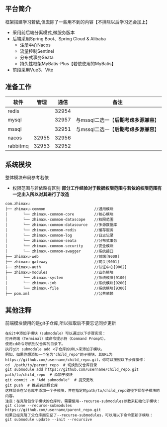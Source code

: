 ## 平台简介
框架搭建学习若依,但去除了一些用不到的内容【不排除以后学习还会加上】
* 采用前后端分离模式,微服务版本
* 后端采用Spring Boot、Spring Cloud & Alibaba
  * 注册中心Nacos
  * 流量控制Sentinel
  * 分布式事务Seata
  * 持久性框架MyBatis-Plus【若依使用的MyBatis】
* 前段采用Vue3、Vite

## 准备工作

| 软件       | 管理    | 通信    | 备注                      |
|----------|-------|-------|-------------------------|
| redis    |       | 32954 |                         |
| mysql    |       | 32957 | 与mssql二选一【__后期考虑多源兼容__】 |
| mssql    |       | 32951 | 与mssql二选一【__后期考虑多源兼容__】 |
| nacos    | 32955 | 32956 |                         |
| rabbitmq | 32953 | 32952 |                         |
 

## 系统模块
整体模块布局参考若依
* 权限范围与若依略有区别 __部分工作经验对于数据权限范围与若依的权限范围有一定出入所以对其进行了改造__
~~~
com.zhimaxu
├── zhimaxu-common                      //通用模块
│       └── zhimaxu-common-core         //核心模块
│       └── zhimaxu-common-datascope    //权限范围
│       └── zhimaxu-common-datasource   //多源数据库
│       └── zhimaxu-common-redis        //缓存服务
│       └── zhimaxu-common-log          //日志记录
│       └── zhimaxu-common-seata        //分布式事务
│       └── zhimaxu-common-security     //安全模块
│       └── zhimaxu-common-swagger      //系统接口
├── zhimaxu-web                         //前端[9000]
├── zhimaxu-gateway                     //网关[9001]
├── zhimaxu-auth                        //认证中心[9002]
├── zhimaxu-modules                     //业务模块
│       └── zhimaxu-system              //系统模块[9100]
│       └── zhimaxu-job                 //系统模块[9200]
│       └── zhimaxu-file                //系统模块[9300]
├── pom.xml                             //公共依赖
~~~

## 其他注释
前端模块使用的是git子仓库,所以拉取后不要忘记同步更新
~~~ 
在Git中添加子模块（submodule）可以通过以下步骤实现：
打开终端（Terminal）或命令提示符（Command Prompt）。
使用cd命令导航到父仓库的目录下。
执行git submodule add <子仓库的URL>来添加子模块。
例如，如果你想添加一个名为"child_repo"的子模块，其URL为https://github.com/username/child_repo.git，你可以按照以下步骤操作：
cd  /path/to/parent_repo  # 切换到父仓库目录
git submodule add https://github.com/username/child_repo.git path/to/child_repo  # 添加子模块
git commit -m "Add submodule"  # 提交更改
git push  # 推送到远程仓库
这样就会在父仓库中添加一个子模块，并在指定的path/to/child_repo路径下保存子模块的内容。
注意：在克隆包含子模块的仓库时，需要使用--recurse-submodules参数来初始化子模块：
git clone --recurse-submodules https://github.com/username/parent_repo.git
如果已经克隆了父仓库而忘记了--recurse-submodules，可以用以下命令更新子模块：
git submodule update --init --recursive
~~~

